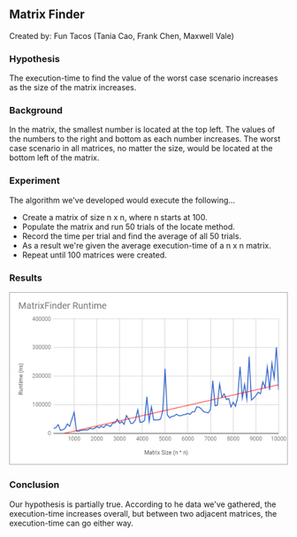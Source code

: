 ## Matrix Finder
Created by: Fun Tacos (Tania Cao, Frank Chen, Maxwell Vale)

### Hypothesis
The execution-time to find the value of the worst case scenario increases as the size of the matrix increases.

### Background
In the matrix, the smallest number is located at the top left. The values of the numbers to the right and bottom as each number increases. The worst case scenario in all matrices, no matter the size, would be located at the bottom left of the matrix.

### Experiment
The algorithm we've developed would execute the following...
* Create a matrix of size n x n, where n starts at 100.
* Populate the matrix and run 50 trials of the locate method.
* Record the time per trial and find the average of all 50 trials.
* As a result we're given the average execution-time of a n x n matrix.
* Repeat until 100 matrices were created.

### Results
![](MatrixFinder.PNG)

### Conclusion
Our hypothesis is partially true. According to he data we've gathered, the execution-time increases overall, but between two adjacent matrices, the execution-time can go either way. 
